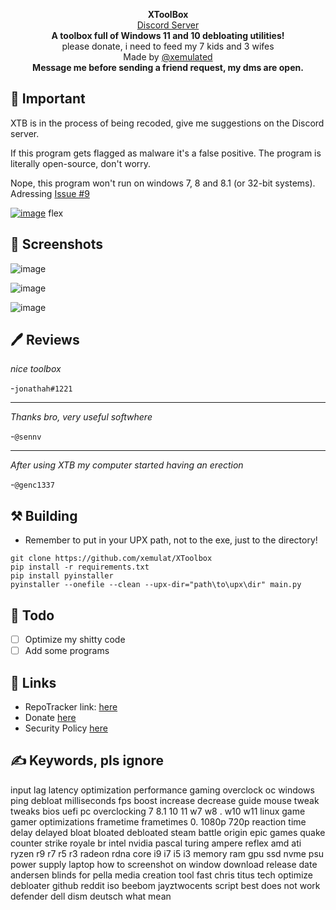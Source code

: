 <p align="center">
<strong>XToolBox</strong>
</br>
<a href="https://discord.gg/rwZtqj6HqZ">Discord Server</a>
</br>
<strong>A toolbox full of Windows 11 and 10 debloating utilities!</strong>
</br>
please donate, i need to feed my 7 kids and 3 wifes
</br>
Made by <a href="https://discord.com/users/927441405079588914">@xemulated</a>
</br>
<strong>Message me before sending a friend request, my dms are open.</strong>
</br>

## 📑 Important

XTB is in the process of being recoded, give me suggestions on the Discord server.

If this program gets flagged as malware it's a false positive. The program is literally open-source, don't worry.

Nope, this program won't run on windows 7, 8 and 8.1 (or 32-bit systems). Adressing [Issue #9](https://github.com/xemulat/XToolbox/issues/9)

[![image](https://user-images.githubusercontent.com/98595166/219121380-9a0d0213-47db-41ea-8525-2b68d3388c44.png)](https://www.majorgeeks.com/files/details/xtoolbox.html)
flex

## 📸 Screenshots
![image](https://user-images.githubusercontent.com/98595166/219062987-6979a3bb-bef1-4b56-b677-51bc7ab7a8b8.png)

![image](https://user-images.githubusercontent.com/98595166/219063050-5a968709-255f-465c-85fd-9a86b754b00b.png)

![image](https://user-images.githubusercontent.com/98595166/219063111-6cc5a01c-f480-4705-806c-35986b953766.png)

## 🖊️ Reviews
*nice toolbox*

-`jonathah#1221`

------

*Thanks bro, very useful softwhere*

-`@sennv`

------

*After using XTB my computer started having an erection*

-`@genc1337`

## ⚒️ Building
- Remember to put in your UPX path, not to the exe, just to the directory!
```
git clone https://github.com/xemulat/XToolbox
pip install -r requirements.txt
pip install pyinstaller
pyinstaller --onefile --clean --upx-dir="path\to\upx\dir" main.py
```

## 📌 Todo
- [ ] Optimize my shitty code
- [ ] Add some programs

## 🔗 Links
- RepoTracker link: [here](https://repo-tracker.com/r/gh/xemulat/XToolBox)
- Donate [here](https://rentry.org/HowToSupportXem)
- Security Policy [here](https://github.com/xemulat/XToolBox/blob/main/SECURITY.md)

## ✍️ Keywords, pls ignore
input lag latency optimization performance gaming overclock oc windows ping debloat milliseconds fps boost increase decrease guide mouse tweak tweaks bios uefi pc overclocking 7 8.1 10 11 w7 w8 . w10 w11 linux game gamer optimizations frametime frametimes 0. 1080p 720p reaction time delay delayed bloat bloated debloated steam battle origin epic games quake counter strike royale br intel nvidia pascal turing ampere reflex amd ati ryzen r9 r7 r5 r3 radeon rdna core i9 i7 i5 i3 memory ram gpu ssd nvme psu power supply laptop how to screenshot on window download release date andersen blinds for pella media creation tool fast chris titus tech optimize debloater github reddit iso beebom jayztwocents script best does not work defender dell dism deutsch what mean 

